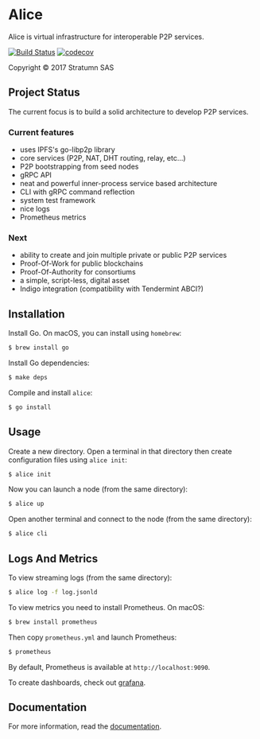 # Alice

Alice is virtual infrastructure for interoperable P2P services.

[![Build Status](https://travis-ci.com/stratumn/alice.svg?token=En6rzNysH6Mz2pqepQLy&branch=master)](https://travis-ci.com/stratumn/alice)
[![codecov](https://codecov.io/gh/stratumn/alice/branch/master/graph/badge.svg?token=nVHWHcr5xQ)](https://codecov.io/gh/stratumn/alice)

Copyright © 2017 Stratumn SAS

## Project Status

The current focus is to build a solid architecture to develop P2P services.

### Current features

* uses IPFS's go-libp2p library
* core services (P2P, NAT, DHT routing, relay, etc...)
* P2P bootstrapping from seed nodes
* gRPC API
* neat and powerful inner-process service based architecture
* CLI with gRPC command reflection
* system test framework
* nice logs
* Prometheus metrics

### Next

* ability to create and join multiple private or public P2P services
* Proof-Of-Work for public blockchains
* Proof-Of-Authority for consortiums
* a simple, script-less, digital asset
* Indigo integration (compatibility with Tendermint ABCI?)

## Installation

Install Go. On macOS, you can install using `homebrew`:

```bash
$ brew install go
```

Install Go dependencies:

```bash
$ make deps
```

Compile and install `alice`:

```bash
$ go install
```

## Usage

Create a new directory. Open a terminal in that directory then create
configuration files using `alice init`:

```bash
$ alice init
```

Now you can launch a node (from the same directory):

```bash
$ alice up
```

Open another terminal and connect to the node (from the same directory):

```bash
$ alice cli
```

## Logs And Metrics

To view streaming logs (from the same directory):

```bash
$ alice log -f log.jsonld
```

To view metrics you need to install Prometheus. On macOS:

```bash
$ brew install prometheus
```

Then copy `prometheus.yml` and launch Prometheus:

```bash
$ prometheus
```

By default, Prometheus is available at `http://localhost:9090`.

To create dashboards, check out [grafana](https://grafana.com).

## Documentation

For more information, read the [documentation](doc/README.md).

